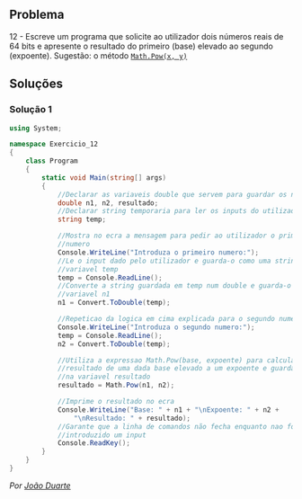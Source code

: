 ## Problema

12 - Escreve um programa que solicite ao utilizador dois números reais de 64
bits e apresente o resultado do primeiro (base) elevado ao segundo (expoente).
Sugestão: o método [`Math.Pow(x, y)`](https://docs.microsoft.com/pt-pt/dotnet/api/system.math.pow?view=netstandard-2.0#System_Math_Pow_System_Double_System_Double_)

## Soluções

### Solução 1

```cs
using System;

namespace Exercicio_12
{
    class Program
    {
        static void Main(string[] args)
        {
            //Declarar as variaveis double que servem para guardar os numeros
            double n1, n2, resultado;
            //Declarar string temporaria para ler os inputs do utilizador
            string temp;

            //Mostra no ecra a mensagem para pedir ao utilizador o primeiro
            //numero
            Console.WriteLine("Introduza o primeiro numero:");
            //Le o input dado pelo utilizador e guarda-o como uma string na
            //variavel temp
            temp = Console.ReadLine();
            //Converte a string guardada em temp num double e guarda-o na
            //variavel n1
            n1 = Convert.ToDouble(temp);

            //Repeticao da logica em cima explicada para o segundo numero
            Console.WriteLine("Introduza o segundo numero:");
            temp = Console.ReadLine();
            n2 = Convert.ToDouble(temp);

            //Utiliza a expressao Math.Pow(base, expoente) para calcular o
            //resultado de uma dada base elevado a um expoente e guarda o valor
            //na variavel resultado
            resultado = Math.Pow(n1, n2);

            //Imprime o resultado no ecra
            Console.WriteLine("Base: " + n1 + "\nExpoente: " + n2 +
                "\nResultado: " + resultado);
            //Garante que a linha de comandos não fecha enquanto nao for
            //introduzido um input
            Console.ReadKey();
        }
    }
}
```

*Por [João Duarte](https://github.com/JoaoAlexandreDuarte)*
